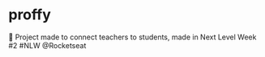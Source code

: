 # proffy

🚀 Project made to connect teachers to students, made in Next Level Week #2 #NLW @Rocketseat
